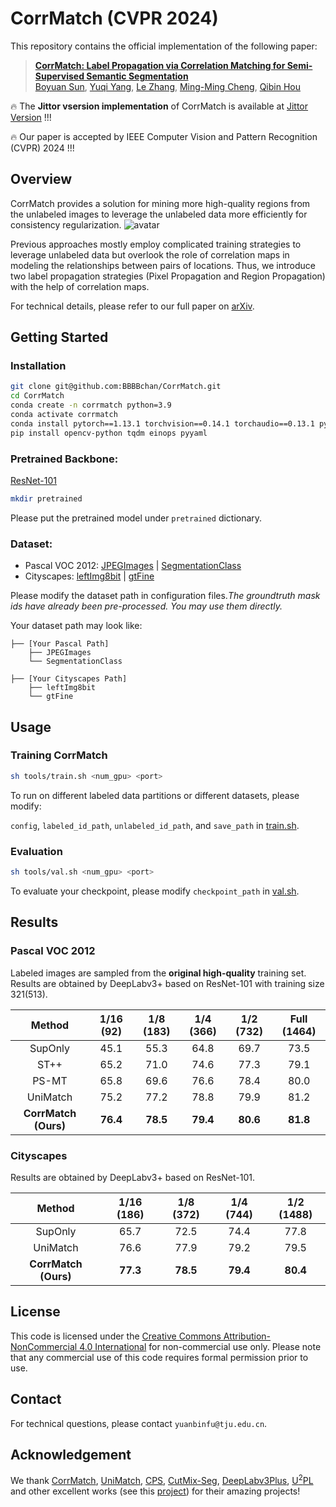 # CorrMatch (CVPR 2024)

This repository contains the official implementation of the following paper:

> **[CorrMatch: Label Propagation via Correlation Matching for Semi-Supervised Semantic Segmentation](https://arxiv.org/abs/2306.04300)**</br>
> [Boyuan Sun](https://bbbbchan.github.io), [Yuqi Yang](https://github.com/BBBBchan/CorrMatch), [Le Zhang](http://zhangleuestc.cn/), [Ming-Ming Cheng](https://mmcheng.net/cmm/),  [Qibin Hou](https://houqb.github.io/)</br>

🔥 The **Jittor vsersion implementation** of CorrMatch is available at [Jittor Version](https://github.com/BBBBchan/CorrMatch-Jittor) !!!

🔥 Our paper is accepted by IEEE Computer Vision and Pattern Recognition (CVPR) 2024 !!!
## Overview
CorrMatch provides a solution for mining more high-quality regions from the unlabeled images to leverage the unlabeled data more efficiently for consistency regularization.
![avatar](./images/cvpr_pipeline.png "pipeline")

Previous approaches mostly employ complicated training strategies to leverage unlabeled data but overlook the role of correlation maps in modeling the relationships between pairs of locations. Thus, we introduce two label propagation strategies (Pixel Propagation and Region Propagation) with the help of correlation maps. 

For technical details, please refer to our full paper on [arXiv](https://arxiv.org/abs/2306.04300).
## Getting Started

### Installation

```bash
git clone git@github.com:BBBBchan/CorrMatch.git
cd CorrMatch
conda create -n corrmatch python=3.9
conda activate corrmatch
conda install pytorch==1.13.1 torchvision==0.14.1 torchaudio==0.13.1 pytorch-cuda=11.7 -c pytorch -c nvidia
pip install opencv-python tqdm einops pyyaml
```

### Pretrained Backbone:
[ResNet-101](https://drive.google.com/file/d/1Rx0legsMolCWENpfvE2jUScT3ogalMO8/view?usp=sharing)
```bash
mkdir pretrained
```
Please put the pretrained model under `pretrained` dictionary.


### Dataset:

- Pascal VOC 2012: [JPEGImages](http://host.robots.ox.ac.uk/pascal/VOC/voc2012/VOCtrainval_11-May-2012.tar) | [SegmentationClass](https://drive.google.com/file/d/1ikrDlsai5QSf2GiSUR3f8PZUzyTubcuF/view?usp=sharing)
- Cityscapes: [leftImg8bit](https://www.cityscapes-dataset.com/file-handling/?packageID=3) | [gtFine](https://drive.google.com/file/d/1E_27g9tuHm6baBqcA7jct_jqcGA89QPm/view?usp=sharing)

Please modify the dataset path in configuration files.*The groundtruth mask ids have already been pre-processed. You may use them directly.*

Your dataset path may look like:
```
├── [Your Pascal Path]
    ├── JPEGImages
    └── SegmentationClass
    
├── [Your Cityscapes Path]
    ├── leftImg8bit
    └── gtFine
```

## Usage

### Training CorrMatch

```bash
sh tools/train.sh <num_gpu> <port>
```
To run on different labeled data partitions or different datasets, please modify:

``config``, ``labeled_id_path``, ``unlabeled_id_path``, and ``save_path`` in [train.sh](https://github.com/BBBBchan/CorrMatch/blob/main/tools/train.sh).

### Evaluation
```bash
sh tools/val.sh <num_gpu> <port>
```
To evaluate your checkpoint, please modify ``checkpoint_path`` in [val.sh](https://github.com/BBBBchan/CorrMatch/blob/main/tools/val.sh).

## Results

### Pascal VOC 2012

Labeled images are sampled from the **original high-quality** training set. Results are obtained by DeepLabv3+ based on ResNet-101 with training size 321(513).

|        Method        | 1/16 (92) | 1/8 (183) |   1/4 (366)    | 1/2 (732) | Full (1464) |
|:--------------------:|:---------:|:---------:|:--------------:|:---------:|:-----------:|
|       SupOnly        |   45.1    |   55.3    |      64.8      |   69.7    |    73.5     |
|         ST++         |   65.2    |   71.0    |      74.6      |   77.3    |    79.1     |
|        PS-MT         |   65.8    |   69.6    |      76.6      |   78.4    |    80.0     |
|       UniMatch       |   75.2    |   77.2    |      78.8      |   79.9    |    81.2     |
| **CorrMatch (Ours)** | **76.4**  | **78.5**  |    **79.4**    | **80.6**  |  **81.8**   |


### Cityscapes

Results are obtained by DeepLabv3+ based on ResNet-101.

|        Method        | 1/16 (186) | 1/8 (372) | 1/4   (744) | 1/2 (1488) |
|:--------------------:|:----------:|:---------:|:-----------:|:----------:|
|       SupOnly        |    65.7    |   72.5    |    74.4     |    77.8    |
|       UniMatch       |    76.6    |   77.9    |   79.2     |    79.5    |
| **CorrMatch (Ours)** |  **77.3**  | **78.5**  |  **79.4**   |  **80.4**  |



## License
This code is licensed under the [Creative Commons Attribution-NonCommercial 4.0 International](https://creativecommons.org/licenses/by-nc/4.0/) for non-commercial use only.
Please note that any commercial use of this code requires formal permission prior to use.

## Contact

For technical questions, please contact `yuanbinfu@tju.edu.cn`.


## Acknowledgement

We thank [CorrMatch](https://github.com/BBBBchan/CorrMatch/),  [UniMatch](https://github.com/LiheYoung/UniMatch), [CPS](https://github.com/charlesCXK/TorchSemiSeg), [CutMix-Seg](https://github.com/Britefury/cutmix-semisup-seg), [DeepLabv3Plus](https://github.com/YudeWang/deeplabv3plus-pytorch),  [U<sup>2</sup>PL](https://github.com/Haochen-Wang409/U2PL) and other excellent works (see this [project](https://github.com/BBBBchan/Awesome-Semi-Supervised-Semantic-Segmentation)) for their amazing projects!
